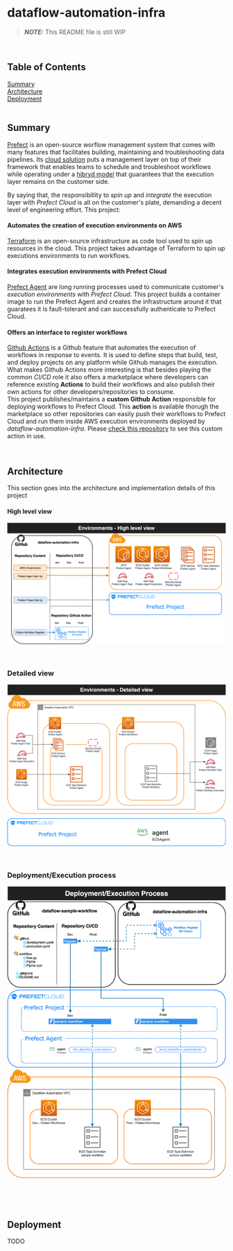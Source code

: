 # dataflow-automation-infra 

> **_NOTE:_**  This README file is still WIP 

<br>

## Table of Contents  
[Summary](#summary)  
[Architecture](#architecture)  
[Deployment](#deployment)  
<a name="summary"/>
<br>

## Summary

[Prefect](https://www.prefect.io/) is an open-source worflow management system that comes with many features that facilitates building, maintaining and troubleshooting data pipelines. Its [cloud solution](https://www.prefect.io/cloud/) puts a management layer on top of their framework that enables teams to schedule and troubleshoot workflows while operating under a [hibryd model](https://medium.com/the-prefect-blog/the-prefect-hybrid-model-1b70c7fd296) that guarantees that the execution layer remains on the customer side.

By saying that, the responsibillity to *spin up* and *integrate* the execution layer with *Prefect Cloud* is all on the customer's plate, demanding a decent level of engineering effort. This project:

#### Automates the creation of execution environments on AWS
[Terraform](https://www.terraform.io/) is an open-source infrastructure as code tool used to spin up resources in the cloud. This project takes advantage of Terraform to spin up executions environments to run workflows.
<br>

#### Integrates execution environments with Prefect Cloud
[Prefect Agent](https://docs.prefect.io/orchestration/agents/overview.html) are long running processes used to communicate customer's *execution environments* with *Prefect Cloud*. This project builds a container image to run the Prefect Agent and creates the infrastructure around it that guaratees it is fault-tolerant and can successfully authenticate to Prefect Cloud.
<br>

#### Offers an interface to register workflows
[Github Actions](https://github.com/features/actions) is a Github feature that automates the execution of workflows in response to events. It is used to define steps that build, test, and deploy projects on any platform while Github manages the execution. 
<br>
What makes Github Actions more interesting is that besides playing the common *CI/CD* role it also offers a marketplace where developers can reference existing **Actions** to build their workflows and also publish their own actions for other developers/repositories to consume. 
<br>
This project publishes/maintains a **custom Github Action** responsible for deploying workflows to Prefect Cloud. This **action** is available thorugh the marketplace so other repositories can easily push their workflows to Prefect Cloud and run them inside AWS execution environments deployed by *dataflow-automation-infra*. Please [check this repository](https://github.com/maikelpenz/dataflow-sample-workflow) to see this custom action in use.

&nbsp;<a name="architecture"/>
## Architecture

This section goes into the architecture and implementation details of this project

#### High level view

![HighLevelView](images/high_level_view.png)

<br>

**<h3>Detailed view</h3>**

![DetailedView](images/detailed_view.png)

<br>

**<h3>Deployment/Execution process</h3>**

![DeploymentExecutionProcess](images/deployment_execution_process.png)

<br>

&nbsp;<a name="deployment"/>
## Deployment
TODO